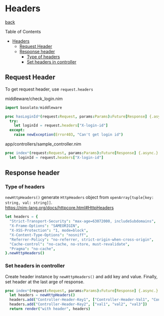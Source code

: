 Headers
===
[back](../../README.md)

Table of Contents

<!--ts-->
   * [Headers](#headers)
      * [Request Header](#request-header)
      * [Response header](#response-header)
         * [Type of headers](#type-of-headers)
         * [Set headers in controller](#set-headers-in-controller)

<!-- Added by: root, at: Wed Jun 15 11:34:11 UTC 2022 -->

<!--te-->

## Request Header
To get request header, use `request.headers`

middleware/check_login.nim
```nim
import basolato/middleware

proc hasLoginId*(request:Request, params:Params):Future[Response] {.async.} =
  try:
    let loginId = request.headers["X-login-id"]
  except:
    raise newException(Error403, "Can't get login id")
```

app/controllers/sample_controller.nim
```nim
proc index*(request:Request, params:Params):Future[Response] {.async.} =
  let loginId = request.headers["X-login-id"]
```

## Response header
### Type of headers
`newHttpHeaders()` generate `HttpHeaders` object from `openArray[tuple[key: string, val: string]]`.  
https://nim-lang.org/docs/httpcore.html#HttpHeaders

```nim
let headers = {
  "Strict-Transport-Security": "max-age=63072000, includeSubdomains",
  "X-Frame-Options": "SAMEORIGIN",
  "X-XSS-Protection": "1, mode=block",
  "X-Content-Type-Options": "nosniff",
  "Referrer-Policy": "no-referrer, strict-origin-when-cross-origin",
  "Cache-control": "no-cache, no-store, must-revalidate",
  "Pragma": "no-cache",
}.newHttpHeaders()
```

### Set headers in controller
Create header instance by `newHttpHeaders()` and add key and value. Finally, set header at the last arge of response.
```nim
proc index*(request:Request, params:Params):Future[Response] {.async.} =
  let headers = newHttpHeaders()
  headers.add("Controller-Header-Key1", ["Controller-Header-Val1", "Controller-Header-Val2"])
  headers.add("Controller-Header-Key2", ["val1", "val2", "val3"])
  return render("with header", headers)
```
